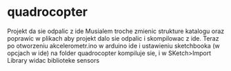 quadrocopter
============

Projekt da sie odpalic z ide
Musialem troche zmienic strukture katalogu oraz poprawic w plikach aby
projekt dalo sie odpalic i skompilowac z ide.
Teraz po otworzeniu akcelerometr.ino w arduino ide i ustawieniu
sketchbooka (w opcjach w ide) na folder quadrocopter kompiluje sie, i w
SKetch>Import Library widac biblioteke sensors
